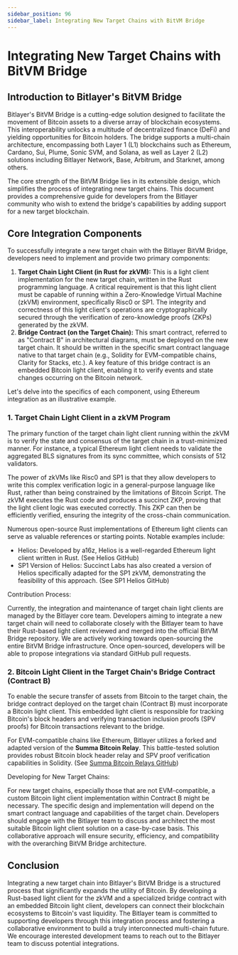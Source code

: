 ```yaml
---
sidebar_position: 96
sidebar_label: Integrating New Target Chains with BitVM Bridge
---
```


# Integrating New Target Chains with BitVM Bridge

## Introduction to Bitlayer's BitVM Bridge

Bitlayer's BitVM Bridge is a cutting-edge solution designed to facilitate the movement of Bitcoin assets to a diverse array of blockchain ecosystems. This interoperability unlocks a multitude of decentralized finance (DeFi) and yielding opportunities for Bitcoin holders. The bridge supports a multi-chain architecture, encompassing both Layer 1 (L1) blockchains such as Ethereum, Cardano, Sui, Plume, Sonic SVM, and Solana, as well as Layer 2 (L2) solutions including Bitlayer Network, Base, Arbitrum, and Starknet, among others.

The core strength of the BitVM Bridge lies in its extensible design, which simplifies the process of integrating new target chains. This document provides a comprehensive guide for developers from the Bitlayer community who wish to extend the bridge's capabilities by adding support for a new target blockchain.

## Core Integration Components

To successfully integrate a new target chain with the Bitlayer BitVM Bridge, developers need to implement and provide two primary components:

1. **Target Chain Light Client (in Rust for zkVM):** This is a light client implementation for the new target chain, written in the Rust programming language. A critical requirement is that this light client must be capable of running within a Zero-Knowledge Virtual Machine (zkVM) environment, specifically Risc0 or SP1. The integrity and correctness of this light client's operations are cryptographically secured through the verification of zero-knowledge proofs (ZKPs) generated by the zkVM.
2. **Bridge Contract (on the Target Chain):** This smart contract, referred to as "Contract B" in architectural diagrams, must be deployed on the new target chain. It should be written in the specific smart contract language native to that target chain (e.g., Solidity for EVM-compatible chains, Clarity for Stacks, etc.). A key feature of this bridge contract is an embedded Bitcoin light client, enabling it to verify events and state changes occurring on the Bitcoin network.

Let's delve into the specifics of each component, using Ethereum integration as an illustrative example.

### 1. Target Chain Light Client in a zkVM Program

The primary function of the target chain light client running within the zkVM is to verify the state and consensus of the target chain in a trust-minimized manner. For instance, a typical Ethereum light client needs to validate the aggregated BLS signatures from its sync committee, which consists of 512 validators.

The power of zkVMs like Risc0 and SP1 is that they allow developers to write this complex verification logic in a general-purpose language like Rust, rather than being constrained by the limitations of Bitcoin Script. The zkVM executes the Rust code and produces a succinct ZKP, proving that the light client logic was executed correctly. This ZKP can then be efficiently verified, ensuring the integrity of the cross-chain communication.

Numerous open-source Rust implementations of Ethereum light clients can serve as valuable references or starting points. Notable examples include:

* Helios: Developed by a16z, Helios is a well-regarded Ethereum light client written in Rust. (See Helios GitHub)
* SP1 Version of Helios: Succinct Labs has also created a version of Helios specifically adapted for the SP1 zkVM, demonstrating the feasibility of this approach. (See SP1 Helios GitHub)

Contribution Process:

Currently, the integration and maintenance of target chain light clients are managed by the Bitlayer core team. Developers aiming to integrate a new target chain will need to collaborate closely with the Bitlayer team to have their Rust-based light client reviewed and merged into the official BitVM Bridge repository. We are actively working towards open-sourcing the entire BitVM Bridge infrastructure. Once open-sourced, developers will be able to propose integrations via standard GitHub pull requests.

### 2. Bitcoin Light Client in the Target Chain's Bridge Contract (Contract B)

To enable the secure transfer of assets from Bitcoin to the target chain, the bridge contract deployed on the target chain (Contract B) must incorporate a Bitcoin light client. This embedded light client is responsible for tracking Bitcoin's block headers and verifying transaction inclusion proofs (SPV proofs) for Bitcoin transactions relevant to the bridge.

For EVM-compatible chains like Ethereum, Bitlayer utilizes a forked and adapted version of the **Summa Bitcoin Relay**. This battle-tested solution provides robust Bitcoin block header relay and SPV proof verification capabilities in Solidity. (See [Summa Bitcoin Relays GitHub](https://github.com/summa-tx/relays/tree/master/solidity))

Developing for New Target Chains:

For new target chains, especially those that are not EVM-compatible, a custom Bitcoin light client implementation within Contract B might be necessary. The specific design and implementation will depend on the smart contract language and capabilities of the target chain. Developers should engage with the Bitlayer team to discuss and architect the most suitable Bitcoin light client solution on a case-by-case basis. This collaborative approach will ensure security, efficiency, and compatibility with the overarching BitVM Bridge architecture.

## Conclusion

Integrating a new target chain into Bitlayer's BitVM Bridge is a structured process that significantly expands the utility of Bitcoin. By developing a Rust-based light client for the zkVM and a specialized bridge contract with an embedded Bitcoin light client, developers can connect their blockchain ecosystems to Bitcoin's vast liquidity. The Bitlayer team is committed to supporting developers through this integration process and fostering a collaborative environment to build a truly interconnected multi-chain future. We encourage interested development teams to reach out to the Bitlayer team to discuss potential integrations.
